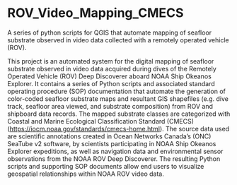 # ROV_Video_Mapping_CMECS

A series of python scripts for QGIS that automate mapping of seafloor substrate observed in video data collected with a remotely operated vehicle (ROV).

This project is an automated system for the digital mapping of seafloor substrate observed in video data acquired during dives of the Remotely Operated Vehicle (ROV) Deep Discoverer aboard NOAA Ship Okeanos Explorer. It contains a series of Python scripts and associated standard operating procedure (SOP) documentation that automate the generation of color-coded seafloor substrate maps and resultant GIS shapefiles (e.g. dive track, seafloor area viewed, and substrate composition) from ROV and shipboard data records. The mapped substrate classes are categorized with Coastal and Marine Ecological Classification Standard (CMECS) (https://iocm.noaa.gov/standards/cmecs-home.html). The source data used are scientific annotations created in Ocean Networks Canada’s (ONC) SeaTube v2 software, by scientists participating in NOAA Ship Okeanos Explorer expeditions, as well as navigation data and environmental sensor observations from the NOAA ROV Deep Discoverer. The resulting Python scripts and supporting SOP documents allow end users to visualize geospatial relationships within NOAA ROV video data.
